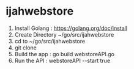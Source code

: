 # ijahwebstore

1. Install Golang : https://golang.org/doc/install
2. Create Directory ~/go/src/ijahwebstore
3. cd to ~/go/src/ijahwebstore
4. git clone 
5. Build the app :
      go build webstoreAPI.go
6. Run the API :
      webstoreAPI --start true

